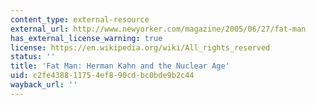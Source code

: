 ```yaml
---
content_type: external-resource
external_url: http://www.newyorker.com/magazine/2005/06/27/fat-man
has_external_license_warning: true
license: https://en.wikipedia.org/wiki/All_rights_reserved
status: ''
title: 'Fat Man: Herman Kahn and the Nuclear Age'
uid: c2fe4388-1175-4ef8-90cd-bc0bde9b2c44
wayback_url: ''
---
```

